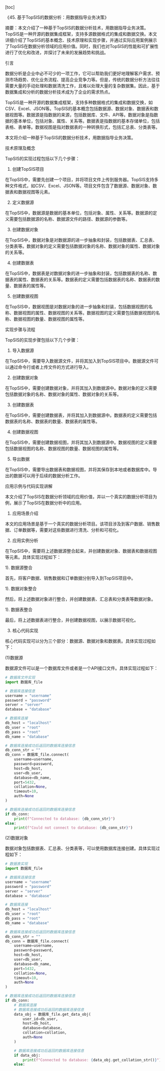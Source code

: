 
[toc]                    
                
                
《45. 基于TopSIS的数据分析：用数据指导业务决策》

摘要：本文介绍了一种基于TopSIS的数据分析技术，用数据指导业务决策。TopSIS是一种开源的数据集成框架，支持多源数据格式的集成和数据交换。本文详细介绍了TopSIS的基本概念、技术原理和实现步骤，并通过实际应用案例展示了TopSIS在数据分析领域的应用价值。同时，我们也对TopSIS的性能和可扩展性进行了优化和改进，并探讨了未来的发展趋势和挑战。

引言

数据分析是企业中必不可少的一项工作，它可以帮助我们更好地理解客户需求、预测市场趋势、优化业务流程、提高企业竞争力等。但是，传统的数据分析方法往往需要大量的手动处理和数据清洗工作，且难以处理大量的复杂数据集。因此，基于数据集成和分析的数据分析技术成为了企业的需求热点。

TopSIS是一种开源的数据集成框架，支持多种数据格式的集成和数据交换，如CSV、Excel、JSON等。TopSIS的基本概念包括数据源、数据对象、数据表和数据视图等。数据源是指数据的来源，包括数据库、文件、API等。数据对象是指数据的基本单位，包括对象、属性、关系等。数据表是指数据的基本存储单位，包括表格、表单等。数据视图是指对数据表的一种转换形式，包括汇总表、分类表等。

本文将介绍一种基于TopSIS的数据分析技术，用数据指导业务决策。

技术原理及概念

TopSIS的实现过程包括以下几个步骤：

1. 创建TopSIS项目

在TopSIS中，需要先创建一个项目，并将项目文件上传到服务器。TopSIS支持多种文件格式，如CSV、Excel、JSON等。项目文件包含了数据源、数据对象、数据表和数据视图等元素。

2. 定义数据源

在TopSIS中，数据源是数据的基本单位，包括对象、属性、关系等。数据源的定义需要包括数据源的名称、数据源文件的路径、数据源的参数等。

3. 创建数据对象

在TopSIS中，数据对象是对数据源的进一步抽象和封装，包括数据表、汇总表、分类表等。数据对象的定义需要包括数据对象的名称、数据对象的属性、数据对象的关系等。

4. 创建数据表

在TopSIS中，数据表是对数据对象的进一步抽象和封装，包括数据表的名称、数据表的属性、数据表的关系等。数据表的定义需要包括数据表的名称、数据表的数量、数据表的属性等。

5. 创建数据视图

在TopSIS中，数据视图是对数据对象的进一步抽象和封装，包括数据视图的名称、数据视图的属性、数据视图的关系等。数据视图的定义需要包括数据视图的名称、数据视图的数量、数据视图的属性等。

实现步骤与流程

TopSIS的实现步骤包括以下几个步骤：

1. 导入数据源

在TopSIS中，需要导入数据源文件，并将其加入到TopSIS项目中。数据源文件可以通过命令行或者上传文件的方式进行导入。

2. 创建数据对象

在TopSIS中，需要创建数据对象，并将其加入到数据源中。数据对象的定义需要包括数据对象的名称、数据对象的属性、数据对象的关系等。

3. 创建数据表

在TopSIS中，需要创建数据表，并将其加入到数据源中。数据表的定义需要包括数据表的名称、数据表的数量、数据表的属性等。

4. 创建数据视图

在TopSIS中，需要创建数据视图，并将其加入到数据源中。数据视图的定义需要包括数据视图的名称、数据视图的数量、数据视图的属性等。

5. 导出数据

在TopSIS中，需要导出数据表和数据视图，并将其保存到本地或者数据库中。导出的数据可以用于后续的数据分析工作。

应用示例与代码实现讲解

本文介绍了TopSIS在数据分析领域的应用价值，并以一个真实的数据分析项目为例，展示了TopSIS在数据分析中的应用。

1. 应用场景介绍

本文的应用场景是基于一个真实的数据分析项目。该项目涉及到客户数据、销售数据、订单数据等，需要对这些数据进行清洗、分析和可视化。

2. 应用实例分析

在TopSIS中，需要将上述数据源整合起来，并创建数据对象、数据表和数据视图等元素。具体实现过程如下：

1). 数据源整合

首先，将客户数据、销售数据和订单数据分别导入到TopSIS项目中。

1). 数据对象整合

然后，将上述数据对象进行整合，并创建数据表、汇总表和分类表等数据对象。

1). 数据表整合

最后，将上述数据表进行整合，并创建数据视图，以展示数据可视化。

3. 核心代码实现

核心代码实现可以分为三个部分：数据源、数据对象和数据表。具体实现过程如下：

(1)数据源

数据源文件可以是一个数据库文件或者是一个API接口文件。具体实现过程如下：

```python
# 数据库文件实现
import 数据库_file

# 数据库连接信息
username = "username"
password = "password"
server = "server"
database = "database"

# 数据库连接
db_host = "localhost"
db_user = "root"
db_pass = "root"
db_name = "database"

# 数据库连接成功后返回的数据库连接信息
db_conn_str = ""
db_conn = 数据库_file.connect(
    username=username,
    password=password,
    host=db_host,
    user=db_user,
    database=db_name,
    port=5432,
    collation=None,
    timeout=10,
    auth=None
)

# 数据库连接成功后返回的数据库连接信息
if db_conn:
    print(f"Connected to database: {db_conn_str}")
else:
    print(f"Could not connect to database: {db_conn_str}")
```

(2)数据对象

数据对象包括数据表、汇总表、分类表等，可以使用数据库连接创建。具体实现过程如下：

```python
# 数据表实现
import 数据库_file

# 数据库连接信息
username = "username"
password = "password"
server = "server"
database = "database"

# 数据库连接
db_host = "localhost"
db_user = "root"
db_pass = "root"
db_name = "database"

# 数据库连接成功后返回的数据库连接信息
db_conn_str = ""
db_conn = 数据库_file.connect(
    username=username,
    password=password,
    host=db_host,
    user=db_user,
    database=db_name,
    port=5432,
    collation=None,
    timeout=10,
    auth=None
)

# 数据库连接成功后返回的数据库连接信息
if db_conn:
    # 数据库连接
    # 数据库连接成功后返回的数据库连接信息
    data_obj = 数据库_file.get_data_obj(
        user_id=db_user,
        host=db_host,
        database=database,
        collation=collation,
        auth=None
    )

    # 数据库连接成功后返回的数据库连接信息
    if data_obj:
        print(f"Connected to database: {data_obj.get_collation_str()}")
    else:

